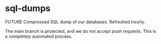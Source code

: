 # sql-dumps
*FUTURE* Compressed SQL dump of our databases.  Refreshed hourly.

The main branch is protected, and we do not accept push requests.  This is a completely automated process.
